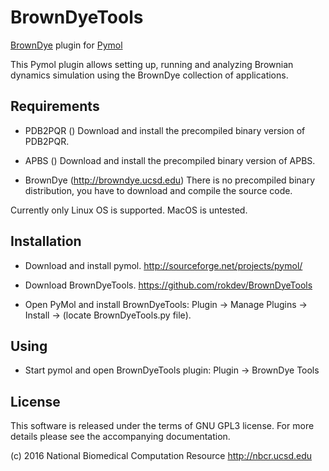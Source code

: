 # BrownDyeTools

[BrownDye](http://browndye.ucsd.edu) plugin for [Pymol](http://ww.pymol.org)

This Pymol plugin allows setting up, running and analyzing Brownian
dynamics simulation using the BrownDye collection of applications.

## Requirements

* PDB2PQR () Download and install the precompiled binary version of PDB2PQR.

* APBS () Download and install the precompiled binary version of APBS.

* BrownDye (http://browndye.ucsd.edu) There is no precompiled binary
  distribution, you have to download and compile the source code.

Currently only Linux OS is supported. MacOS is untested.

## Installation

* Download and install pymol. http://sourceforge.net/projects/pymol/

* Download BrownDyeTools. https://github.com/rokdev/BrownDyeTools

* Open PyMol and install BrownDyeTools: Plugin -> Manage Plugins -> Install -> (locate BrownDyeTools.py file).

## Using

* Start pymol and open BrownDyeTools plugin: Plugin -> BrownDye Tools


## License

This software is released under the terms of GNU GPL3 license.
For more details please see the accompanying documentation.

(c) 2016 National Biomedical Computation Resource <http://nbcr.ucsd.edu>
